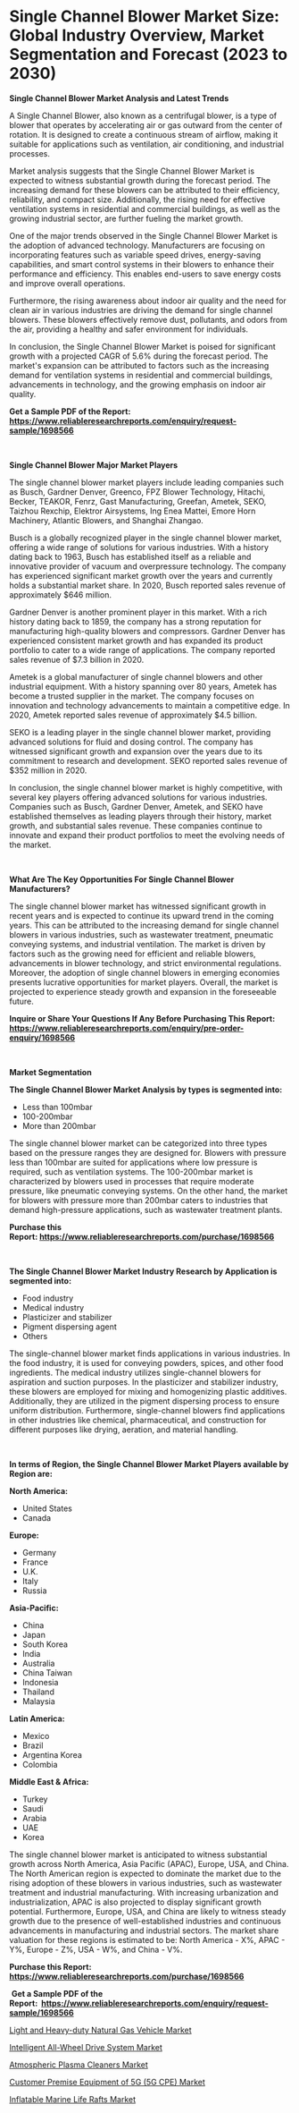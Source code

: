 <p><h1>Single Channel Blower Market Size: Global Industry Overview, Market Segmentation and Forecast (2023 to 2030)</h1></p><p><strong>Single Channel Blower Market Analysis and Latest Trends</strong></p>
<p><p>A Single Channel Blower, also known as a centrifugal blower, is a type of blower that operates by accelerating air or gas outward from the center of rotation. It is designed to create a continuous stream of airflow, making it suitable for applications such as ventilation, air conditioning, and industrial processes.</p><p>Market analysis suggests that the Single Channel Blower Market is expected to witness substantial growth during the forecast period. The increasing demand for these blowers can be attributed to their efficiency, reliability, and compact size. Additionally, the rising need for effective ventilation systems in residential and commercial buildings, as well as the growing industrial sector, are further fueling the market growth.</p><p>One of the major trends observed in the Single Channel Blower Market is the adoption of advanced technology. Manufacturers are focusing on incorporating features such as variable speed drives, energy-saving capabilities, and smart control systems in their blowers to enhance their performance and efficiency. This enables end-users to save energy costs and improve overall operations.</p><p>Furthermore, the rising awareness about indoor air quality and the need for clean air in various industries are driving the demand for single channel blowers. These blowers effectively remove dust, pollutants, and odors from the air, providing a healthy and safer environment for individuals.</p><p>In conclusion, the Single Channel Blower Market is poised for significant growth with a projected CAGR of 5.6% during the forecast period. The market's expansion can be attributed to factors such as the increasing demand for ventilation systems in residential and commercial buildings, advancements in technology, and the growing emphasis on indoor air quality.</p></p>
<p><strong>Get a Sample PDF of the Report:&nbsp; <a href="https://www.reliableresearchreports.com/enquiry/request-sample/1698566">https://www.reliableresearchreports.com/enquiry/request-sample/1698566</a></strong></p>
<p>&nbsp;</p>
<p><strong>Single Channel Blower Major Market Players</strong></p>
<p><p>The single channel blower market players include leading companies such as Busch, Gardner Denver, Greenco, FPZ Blower Technology, Hitachi, Becker, TEAKOR, Fenrz, Gast Manufacturing, Greefan, Ametek, SEKO, Taizhou Rexchip, Elektror Airsystems, Ing Enea Mattei, Emore Horn Machinery, Atlantic Blowers, and Shanghai Zhangao. </p><p>Busch is a globally recognized player in the single channel blower market, offering a wide range of solutions for various industries. With a history dating back to 1963, Busch has established itself as a reliable and innovative provider of vacuum and overpressure technology. The company has experienced significant market growth over the years and currently holds a substantial market share. In 2020, Busch reported sales revenue of approximately $646 million.</p><p>Gardner Denver is another prominent player in this market. With a rich history dating back to 1859, the company has a strong reputation for manufacturing high-quality blowers and compressors. Gardner Denver has experienced consistent market growth and has expanded its product portfolio to cater to a wide range of applications. The company reported sales revenue of $7.3 billion in 2020.</p><p>Ametek is a global manufacturer of single channel blowers and other industrial equipment. With a history spanning over 80 years, Ametek has become a trusted supplier in the market. The company focuses on innovation and technology advancements to maintain a competitive edge. In 2020, Ametek reported sales revenue of approximately $4.5 billion.</p><p>SEKO is a leading player in the single channel blower market, providing advanced solutions for fluid and dosing control. The company has witnessed significant growth and expansion over the years due to its commitment to research and development. SEKO reported sales revenue of $352 million in 2020.</p><p>In conclusion, the single channel blower market is highly competitive, with several key players offering advanced solutions for various industries. Companies such as Busch, Gardner Denver, Ametek, and SEKO have established themselves as leading players through their history, market growth, and substantial sales revenue. These companies continue to innovate and expand their product portfolios to meet the evolving needs of the market.</p></p>
<p>&nbsp;</p>
<p><strong>What Are The Key Opportunities For Single Channel Blower Manufacturers?</strong></p>
<p><p>The single channel blower market has witnessed significant growth in recent years and is expected to continue its upward trend in the coming years. This can be attributed to the increasing demand for single channel blowers in various industries, such as wastewater treatment, pneumatic conveying systems, and industrial ventilation. The market is driven by factors such as the growing need for efficient and reliable blowers, advancements in blower technology, and strict environmental regulations. Moreover, the adoption of single channel blowers in emerging economies presents lucrative opportunities for market players. Overall, the market is projected to experience steady growth and expansion in the foreseeable future.</p></p>
<p><strong>Inquire or Share Your Questions If Any Before Purchasing This Report: <a href="https://www.reliableresearchreports.com/enquiry/pre-order-enquiry/1698566">https://www.reliableresearchreports.com/enquiry/pre-order-enquiry/1698566</a></strong></p>
<p>&nbsp;</p>
<p><strong>Market Segmentation</strong></p>
<p><strong>The Single Channel Blower Market Analysis by types is segmented into:</strong></p>
<p><ul><li>Less than 100mbar</li><li>100-200mbar</li><li>More than 200mbar</li></ul></p>
<p><p>The single channel blower market can be categorized into three types based on the pressure ranges they are designed for. Blowers with pressure less than 100mbar are suited for applications where low pressure is required, such as ventilation systems. The 100-200mbar market is characterized by blowers used in processes that require moderate pressure, like pneumatic conveying systems. On the other hand, the market for blowers with pressure more than 200mbar caters to industries that demand high-pressure applications, such as wastewater treatment plants.</p></p>
<p><strong>Purchase this Report:&nbsp;<a href="https://www.reliableresearchreports.com/purchase/1698566">https://www.reliableresearchreports.com/purchase/1698566</a></strong></p>
<p>&nbsp;</p>
<p><strong>The Single Channel Blower Market Industry Research by Application is segmented into:</strong></p>
<p><ul><li>Food industry</li><li>Medical industry</li><li>Plasticizer and stabilizer</li><li>Pigment dispersing agent</li><li>Others</li></ul></p>
<p><p>The single-channel blower market finds applications in various industries. In the food industry, it is used for conveying powders, spices, and other food ingredients. The medical industry utilizes single-channel blowers for aspiration and suction purposes. In the plasticizer and stabilizer industry, these blowers are employed for mixing and homogenizing plastic additives. Additionally, they are utilized in the pigment dispersing process to ensure uniform distribution. Furthermore, single-channel blowers find applications in other industries like chemical, pharmaceutical, and construction for different purposes like drying, aeration, and material handling.</p></p>
<p>&nbsp;</p>
<p><strong>In terms of Region, the Single Channel Blower Market Players available by Region are:</strong></p>
<p>
    <p> <strong> North America: </strong>
        <ul>
            <li>United States</li>
            <li>Canada</li>
        </ul>
        </p> 
    <p> <strong> Europe: </strong>
        <ul>
            <li>Germany</li>
            <li>France</li>
            <li>U.K.</li>
            <li>Italy</li>
            <li>Russia</li>
        </ul>
        </p> 
    <p> <strong> Asia-Pacific: </strong>
        <ul>
            <li>China</li>
            <li>Japan</li>
            <li>South Korea</li>
            <li>India</li>
            <li>Australia</li>
            <li>China Taiwan</li>
            <li>Indonesia</li>
            <li>Thailand</li>
            <li>Malaysia</li>
        </ul>
        </p> 
    <p> <strong> Latin America: </strong>
        <ul>
            <li>Mexico</li>
            <li>Brazil</li>
            <li>Argentina Korea</li>
            <li>Colombia</li>
        </ul>
        </p> 
    <p> <strong> Middle East & Africa: </strong>
        <ul>
            <li>Turkey</li>
            <li>Saudi</li>
            <li>Arabia</li>
            <li>UAE</li>
            <li>Korea</li>
        </ul>
    </p>
    </p>
<p><p>The single channel blower market is anticipated to witness substantial growth across North America, Asia Pacific (APAC), Europe, USA, and China. The North American region is expected to dominate the market due to the rising adoption of these blowers in various industries, such as wastewater treatment and industrial manufacturing. With increasing urbanization and industrialization, APAC is also projected to display significant growth potential. Furthermore, Europe, USA, and China are likely to witness steady growth due to the presence of well-established industries and continuous advancements in manufacturing and industrial sectors. The market share valuation for these regions is estimated to be: North America - X%, APAC - Y%, Europe - Z%, USA - W%, and China - V%.</p></p>
<p><strong>Purchase this Report: <a href="https://www.reliableresearchreports.com/purchase/1698566">https://www.reliableresearchreports.com/purchase/1698566</a></strong></p>
<p>&nbsp;<strong>Get a Sample PDF of the Report:&nbsp;&nbsp;<a href="https://www.reliableresearchreports.com/enquiry/request-sample/1698566">https://www.reliableresearchreports.com/enquiry/request-sample/1698566</a></strong></p>
<p><strong></strong></p>
<p><p><a href="https://www.linkedin.com/pulse/light-heavy-duty-natural-gas-vehicle-market-share-amp-0mumc/">Light and Heavy-duty Natural Gas Vehicle Market</a></p><p><a href="https://www.linkedin.com/pulse/intelligent-all-wheel-drive-system-market-size-share-dj0sc/">Intelligent All-Wheel Drive System Market</a></p><p><a href="https://medium.com/@jenniebrown07/atmospheric-plasma-cleaners-market-analysis-and-sze-forecasted-for-period-from-2023-to-2030-6d98d7bfc69a">Atmospheric Plasma Cleaners Market</a></p><p><a href="https://medium.com/@albertakoss2023/customer-premise-equipment-of-5g-5g-cpe-market-share-evolution-and-market-growth-trends-2023-2030-f2b095ec0697">Customer Premise Equipment of 5G (5G CPE) Market</a></p><p><a href="https://www.linkedin.com/pulse/inflatable-marine-life-rafts-market-size-share-amp-trends-j0snc/">Inflatable Marine Life Rafts Market</a></p></p>